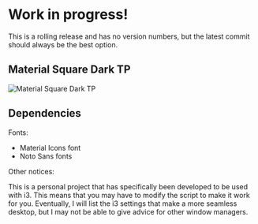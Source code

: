 Work in progress!
===

This is a rolling release and has no version
numbers, but the latest commit should always
be the best option.

Material Square Dark TP
---

![Material Square Dark TP](https://raw.githubusercontent.com/joshua-kent/polybar-material-square/media/Screenshot%20from%202020-07-09%2022-52-32%20EDITED.png)


Dependencies
---

Fonts:

* Material Icons font
* Noto Sans fonts

Other notices:

This is a personal project that has specifically been developed to be used with i3. This means that you may have to modify the script to make it work for you. Eventually, I will list the i3 settings that make a more seamless desktop, but I may not be able to give advice for other window managers.
